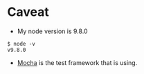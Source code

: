 # Caveat

* My node version is 9.8.0
```
$ node -v
v9.8.0
```
* [Mocha](https://mochajs.org/) is the test framework that is using.